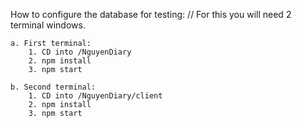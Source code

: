 How to configure the database for testing:
// For this you will need 2 terminal windows.

	a. First terminal:
		1. CD into /NguyenDiary
		2. npm install
		3. npm start

	b. Second terminal:
		1. CD into /NguyenDiary/client
		2. npm install
		3. npm start
